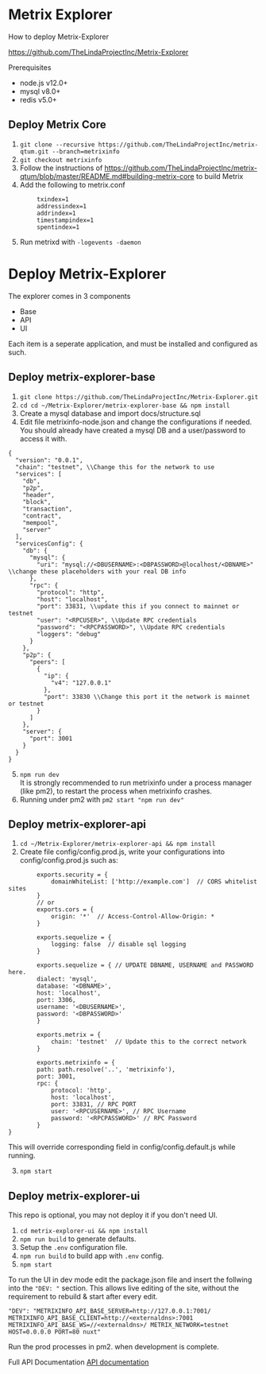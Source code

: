 # Metrix Explorer

How to deploy Metrix-Explorer

https://github.com/TheLindaProjectInc/Metrix-Explorer

Prerequisites
* node.js v12.0+
* mysql v8.0+
* redis v5.0+

## Deploy Metrix Core

1. `git clone --recursive https://github.com/TheLindaProjectInc/metrix-qtum.git --branch=metrixinfo`
2.  `git checkout metrixinfo`
3. Follow the instructions of https://github.com/TheLindaProjectInc/metrix-qtum/blob/master/README.md#building-metrix-core to build Metrix
4. Add the following to metrix.conf
```
        txindex=1
        addressindex=1
        addrindex=1
        timestampindex=1
        spentindex=1
```
5. Run metrixd with `-logevents -daemon`

# Deploy Metrix-Explorer
The explorer comes in 3 components
* Base
* API
* UI

Each item is a seperate application, and must be installed and configured as such.

## Deploy metrix-explorer-base
1. `git clone https://github.com/TheLindaProjectInc/Metrix-Explorer.git`
2. `cd cd ~/Metrix-Explorer/metrix-explorer-base && npm install`
3. Create a mysql database and import docs/structure.sql
4. Edit file metrixinfo-node.json and change the configurations if needed.
You should already have created a mysql DB and a user/password to access it with.
```
{
  "version": "0.0.1",
  "chain": "testnet", \\Change this for the network to use
  "services": [
    "db",
    "p2p",
    "header",
    "block",
    "transaction",
    "contract",
    "mempool",
    "server"
  ],
  "servicesConfig": {
    "db": {
      "mysql": {
        "uri": "mysql://<DBUSERNAME>:<DBPASSWORD>@localhost/<DBNAME>" \\change these placeholders with your real DB info
      },
      "rpc": {
        "protocol": "http",
        "host": "localhost",
        "port": 33831, \\update this if you connect to mainnet or testnet
        "user": "<RPCUSER>", \\Update RPC credentials
        "password": "<RPCPASSWORD>", \\Update RPC credentials
        "loggers": "debug"
      }
    },
    "p2p": {
      "peers": [
        {
          "ip": {
            "v4": "127.0.0.1"
          },
          "port": 33830 \\Change this port it the network is mainnet or testnet
        }
      ]
    },
    "server": {
      "port": 3001
    }
  }
}
```


5. `npm run dev`  
It is strongly recommended to run metrixinfo under a process manager (like pm2), to restart the process when metrixinfo crashes.
6. Running under pm2 with `pm2 start "npm run dev"`

## Deploy metrix-explorer-api

1. `cd ~/Metrix-Explorer/metrix-explorer-api && npm install`
2. Create file config/config.prod.js, write your configurations into config/config.prod.js such as:
```
        exports.security = {
            domainWhiteList: ['http://example.com']  // CORS whitelist sites
        }
        // or
        exports.cors = {
            origin: '*'  // Access-Control-Allow-Origin: *
        }

        exports.sequelize = {
            logging: false  // disable sql logging
        }

        exports.sequelize = { // UPDATE DBNAME, USERNAME and PASSWORD here.
        dialect: 'mysql',
        database: '<DBNAME>',
        host: 'localhost',
        port: 3306,
        username: '<DBUSERNAME>',
        password: '<DBPASSWORD>'
        }

        exports.metrix = {
            chain: 'testnet'  // Update this to the correct network
        }

        exports.metrixinfo = {
        path: path.resolve('..', 'metrixinfo'),
        port: 3001,
        rpc: {
            protocol: 'http',
            host: 'localhost',
            port: 33831, // RPC PORT
            user: '<RPCUSERNAME>', // RPC Username
            password: '<RPCPASSWORD>' // RPC Password
        }
}

```
This will override corresponding field in config/config.default.js while running.

3. `npm start`

## Deploy metrix-explorer-ui
This repo is optional, you may not deploy it if you don't need UI.

1. `cd metrix-explorer-ui && npm install`
2. `npm run build` to generate defaults.
3. Setup the `.env` configuration file.
4. `npm run build` to build app with `.env` config.
5. `npm start`

To run the UI in dev mode edit the package.json file and insert the follwing into the `"DEV: "` section. This allows live editing of the site, without the requirement to rebuild & start after every edit.
```
"DEV": "METRIXINFO_API_BASE_SERVER=http://127.0.0.1:7001/ METRIXINFO_API_BASE_CLIENT=http://<externaldns>:7001 METRIXINFO_API_BASE_WS=//<externaldns>/ METRIX_NETWORK=testnet HOST=0.0.0.0 PORT=80 nuxt"
```

Run the prod processes in pm2. when development is complete.


Full API Documentation
[API documentation](https://github.com/TheLindaProjectInc/metrix-explorer-api/blob/master/metrix-explorer-api/README.md)